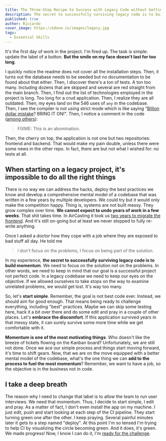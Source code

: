 ```yaml
---
title: The Three-Step Recipe to Success with Legacy Code without Getting Overwhelmed
description: The secret to successfully surviving legacy code is to build momentum. We need to focus on the solution not on the problems. In other words, we need to keep in mind that our goal is a successful project not perfect code.
published: true
author: Riccardo
cover_image: https://odone.io/images/legacy.jpg
tags:
  - Essential Skills
---
```


It's the first day of work in the project. I'm fired up. The task is simple: update the label of a button. **But the smile on my face doesn't last for too long**.

I quickly notice the readme does not cover all the installation steps. Then, it turns out the database needs to be seeded but no documentation to be found about that either. Then, I discover there's a ton of tests. A ton too many. Including dozens that are skipped and several are red straight from the main branch. Then, I find out the list of technologies employed in the project is long. Too long for a crud application. Then, I realize they are all outdated. Then, my eyes land on the 546 uses of `any` in the codebase. Then, I see the compiler is not using strict mode which is like saying "[Billion dollar mistake](https://en.wikipedia.org/wiki/Tony_Hoare)? BRING IT ON!". Then, I notice a comment in the code ([among others](https://odone.io/posts/2020-07-10-grateful-for-the-opportunity-of-working-on-legacy-code.html)):

> FIXME: This is an abomination.

Then, the cherry on top, the application is not one but two repositories: frontend and backend. That would make my pain double, unless there were some news in the other repo. In fact, there are but not what I wished for: no tests at all.

## When starting on a legacy project, it's impossible to do all the right things

There is no way we can address the hacks, deploy the best practices we know and develop a comprehensive mental model of a codebase that was written in a few years by multiple developers. We could try but it would only make the competition happy. Thing is, systems are not built messy. They grow complex over time. **We cannot expect to undo years of work in a few weeks**. That shit takes time. In AirCasting it took us [two years to migrate the frontend](https://odone.io/posts/2020-07-06-elm-tricks-from-production–intro.html). And it's still on-going but at least we never stopped to fully re-write anything.

 Once I asked a doctor how they cope with a job where they are exposed to bad stuff all day. He told me

> I don't focus on the problems, I focus on being part of the solution.

In my experience, **the secret to successfully surviving legacy code is to build momentum**. We need to focus on the solution not on the problems. In other words, we need to keep in mind that our goal is a successful project not perfect code. In a legacy codebase we need to keep our eyes on the objective. If we allowed ourselves to take stops on the way to examine unrelated problems, we would get lost. It's way too many.

So, let's **start simple**. Remember, the goal is not best code ever. Instead, we should aim for good enough. That means being ready to challenge everything, including "best" practices. Maybe we can skip some testing here, hack it a bit over there and do some edit and pray in a couple of other places. Let's **embrace the discomfort**. If this application survived years in that messy state, it can surely survive some more time while we get comfortable with it.

**Momentum is one of the most motivating things**. Who doesn't like the breeze of tickets flowing on the Kanban board? Unfortunately, we are still not done. Once we ace our simple process and things start moving forward, it's time to shift gears. Now, that we are on the move equipped with a better mental model of the codebase, what's the one thing we can **add to the process to fuel the most momentum**? Remember, we want to have a job, so the objective is in the business not in code.

## I take a deep breath

The reason why I need to change that label is to allow the team to run user interviews. We need that momentum. Thus, I decide to start simple, I edit and pray. As a matter of fact, I don't even install the app on my machine. I just edit, push and start looking at each step of the CI pipeline. They start turning green one after the other. I keep praying. Several painful minutes later it gets to a step named "deploy". At this point I'm so tensed I'm trying to help CI by visualizing the circle becoming green. And it does, it's green. We made progress! Now, I know I can do it, I'm [ready for the challenge](https://odone.io/posts/2020-07-10-grateful-for-the-opportunity-of-working-on-legacy-code.html).
